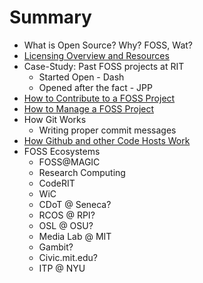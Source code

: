 # Summary

* What is Open Source? Why? FOSS, Wat?
* [Licensing Overview and Resources](chapters/licensing.md)
* Case-Study: Past FOSS projects at RIT
  * Started Open - Dash
  * Opened after the fact - JPP
* [How to Contribute to a FOSS Project](chapters/contributing.md)
* [How to Manage a FOSS Project](chapters/projectmanagement.md)
* How Git Works
  * Writing proper commit messages
* [How Github and other Code Hosts Work](chapters/hostingcode.md)
* FOSS Ecosystems
  * FOSS@MAGIC
  * Research Computing
  * CodeRIT
  * WiC
  * CDoT @ Seneca?
  * RCOS @ RPI?
  * OSL @ OSU?
  * Media Lab @ MIT
  * Gambit?
  * Civic.mit.edu?
  * ITP @ NYU
